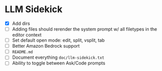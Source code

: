 # LLM Sidekick
- [x] Add dirs
- [ ] Adding files should rerender the system prompt w/ all filetypes in the editor context
- [ ] Set default open mode: edit, split, vsplit, tab
- [ ] Better Amazon Bedrock support
- [ ] `README.md`
- [ ] Document everything `doc/llm-sidekick.txt`
- [ ] Ability to toggle between Ask/Code prompts
